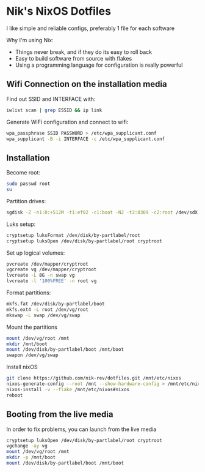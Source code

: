 # Nik's NixOS Dotfiles

I like simple and reliable configs, preferably 1 file for each software

Why I'm using Nix:

- Things never break, and if they do its easy to roll back
- Easy to build software from source with flakes
- Using a programming language for configuration is really powerful

## Wifi Connection on the installation media

Find out SSID and INTERFACE with:

```bash
iwlist scan | grep ESSID && ip link
```

Generate WiFi configuration and connect to wifi:

```bash
wpa_passphrase SSID PASSWORD > /etc/wpa_supplicant.conf
wpa_supplicant -B -i INTERFACE -c /etc/wpa_supplicant.conf
```

## Installation

Become root:

```sh
sudo passwd root
su
```

Partition drives:

```bash
sgdisk -Z -n1:0:+512M -t1:ef02 -c1:boot -N2 -t2:8309 -c2:root /dev/sdX
```

Luks setup:

```bash
cryptsetup luksFormat /dev/disk/by-partlabel/root
cryptsetup luksOpen /dev/disk/by-partlabel/root cryptroot
```

Set up logical volumes:

```bash
pvcreate /dev/mapper/cryptroot
vgcreate vg /dev/mapper/cryptroot
lvcreate -L 8G -n swap vg
lvcreate -l '100%FREE' -n root vg
```

Format partitions:

```bash
mkfs.fat /dev/disk/by-partlabel/boot
mkfs.ext4 -L root /dev/vg/root
mkswap -L swap /dev/vg/swap
```

Mount the partitions

```bash
mount /dev/vg/root /mnt
mkdir /mnt/boot
mount /dev/disk/by-partlabel/boot /mnt/boot
swapon /dev/vg/swap
```

Install nixOS

```bash
git clone https://github.com/nik-rev/dotfiles.git /mnt/etc/nixos
nixos-generate-config --root /mnt --show-hardware-config > /mnt/etc/nixos/hardware.nix
nixos-install -v --flake /mnt/etc/nixos#nixos
reboot
```

## Booting from the live media

In order to fix problems, you can launch from the live media

```sh
cryptsetup luksOpen /dev/disk/by-partlabel/root cryptroot
vgchange -ay vg
mount /dev/vg/root /mnt
mkdir -p /mnt/boot
mount /dev/disk/by-partlabel/boot /mnt/boot
```
